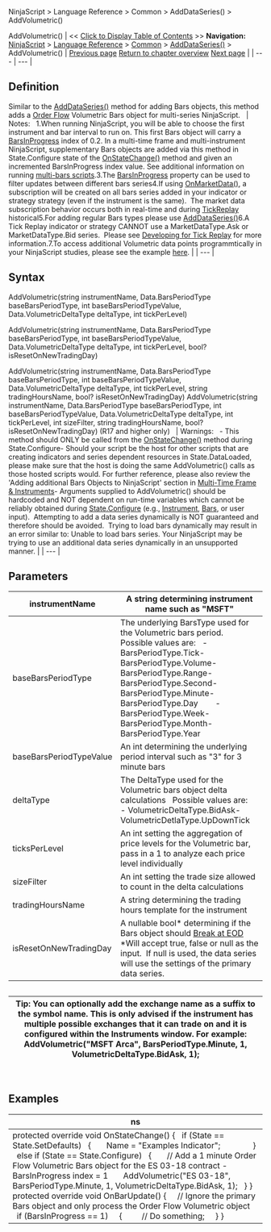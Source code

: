 ﻿
NinjaScript > Language Reference > Common > AddDataSeries() > AddVolumetric()

AddVolumetric()
| << [Click to Display Table of Contents](addvolumetric.md) >> **Navigation:**     [NinjaScript](ninjascript.md) > [Language Reference](language_reference_wip.md) > [Common](common.md) > [AddDataSeries()](adddataseries.md) > AddVolumetric() | [Previous page](addrenko.md) [Return to chapter overview](adddataseries.md) [Next page](barsarray.md) |
| --- | --- |
## Definition
Similar to the [AddDataSeries()](adddataseries.md) method for adding Bars objects, this method adds a [Order Flow](order_flow_volumetric_bars.md) Volumetric Bars object for multi-series NinjaScript. 
 
| Notes:   1.When running NinjaScript, you will be able to choose the first instrument and bar interval to run on. This first Bars object will carry a [BarsInProgress](barsinprogress.md) index of 0.2. In a multi-time frame and multi-instrument NinjaScript, supplementary Bars objects are added via this method in State.Configure state of the [OnStateChange()](onstatechange.md) method and given an incremented BarsInProgress index value. See additional information on running [multi-bars scripts](multi-time_frame__instruments.md).3.The [BarsInProgress](barsinprogress.md) property can be used to filter updates between different bars series4.If using [OnMarketData()](onmarketdata.md), a subscription will be created on all bars series added in your indicator or strategy strategy (even if the instrument is the same).  The market data subscription behavior occurs both in real-time and during [TickReplay](developing_for__tick_replay.md) historical5.For adding regular Bars types please use [AddDataSeries()](adddataseries.md)6.A Tick Replay indicator or strategy CANNOT use a MarketDataType.Ask or MarketDataType.Bid series.  Please see [Developing for Tick Replay](developing_for__tick_replay.md) for more information.7.To access additional Volumetric data points programmtically in your NinjaScript studies, please see the example [here](order_flow_volumetric_bars2.md). |
| --- |

## Syntax
AddVolumetric(string instrumentName, Data.BarsPeriodType baseBarsPeriodType, int baseBarsPeriodTypeValue, Data.VolumetricDeltaType deltaType, int tickPerLevel)  

AddVolumetric(string instrumentName, Data.BarsPeriodType baseBarsPeriodType, int baseBarsPeriodTypeValue, Data.VolumetricDeltaType deltaType, int tickPerLevel, bool? isResetOnNewTradingDay)  

AddVolumetric(string instrumentName, Data.BarsPeriodType baseBarsPeriodType, int baseBarsPeriodTypeValue, Data.VolumetricDeltaType deltaType, int tickPerLevel, string tradingHoursName, bool? isResetOnNewTradingDay)
AddVolumetric(string instrumentName, Data.BarsPeriodType baseBarsPeriodType, int baseBarsPeriodTypeValue, Data.VolumetricDeltaType deltaType, int tickPerLevel, int sizeFilter, string tradingHoursName, bool? isResetOnNewTradingDay) (R17 and higher only)
 
| Warnings:   - This method should ONLY be called from the [OnStateChange()](onstatechange.md) method during State.Configure- Should your script be the host for other scripts that are creating indicators and series dependent resources in State.DataLoaded, please make sure that the host is doing the same AddVolumetric() calls as those hosted scripts would. For further reference, please also review the 'Adding additional Bars Objects to NinjaScript' section in [Multi-Time Frame & Instruments](multi-time_frame__instruments.md)- Arguments supplied to AddVolumetric() should be hardcoded and NOT dependent on run-time variables which cannot be reliably obtained during [State.Configure](state.md) (e.g., [Instrument](instrument.md), [Bars](bars.md), or user input).  Attempting to add a data series dynamically is NOT guaranteed and therefore should be avoided.  Trying to load bars dynamically may result in an error similar to: Unable to load bars series. Your NinjaScript may be trying to use an additional data series dynamically in an unsupported manner. |
| --- |

## Parameters
| instrumentName | A string determining instrument name such as "MSFT" |
| --- | --- |
| baseBarsPeriodType | The underlying BarsType used for the Volumetric bars period.   Possible values are:   - BarsPeriodType.Tick- BarsPeriodType.Volume- BarsPeriodType.Range- BarsPeriodType.Second- BarsPeriodType.Minute- BarsPeriodType.Day        - BarsPeriodType.Week- BarsPeriodType.Month- BarsPeriodType.Year |
| baseBarsPeriodTypeValue | An int determining the underlying period interval such as "3" for 3 minute bars |
| deltaType | The DeltaType used for the Volumetric bars object delta calculations   Possible values are:   - VolumetricDeltaType.BidAsk- VolumetricDetlaType.UpDownTick |
| ticksPerLevel | An int setting the aggregation of price levels for the Volumetric bar, pass in a 1 to analyze each price level individually |
| sizeFilter | An int setting the trade size allowed to count in the delta calculations |
| tradingHoursName | A string determining the trading hours template for the instrument |
| isResetOnNewTradingDay | A nullable bool* determining if the Bars object should [Break at EOD](break_at_eod.md)   *Will accept true, false or null as the input.  If null is used, the data series will use the settings of the primary data series. |

## 
## 
| Tip: You can optionally add the exchange name as a suffix to the symbol name. This is only advised if the instrument has multiple possible exchanges that it can trade on and it is configured within the Instruments window. For example: AddVolumetric("MSFT Arca", BarsPeriodType.Minute, 1, VolumetricDeltaType.BidAsk, 1); |
| --- |

 
## 
## Examples
| ns |
| --- |
| protected override void OnStateChange() {    if (State == State.SetDefaults)    {        Name = "Examples Indicator";                }    else if (State == State.Configure)    {        // Add a 1 minute Order Flow Volumetric Bars object for the ES 03-18 contract - BarsInProgress index = 1         AddVolumetric("ES 03-18", BarsPeriodType.Minute, 1, VolumetricDeltaType.BidAsk, 1);    } }    protected override void OnBarUpdate()  {       // Ignore the primary Bars object and only process the Order Flow Volumetric object       if (BarsInProgress == 1)      {          // Do something;      } } |
